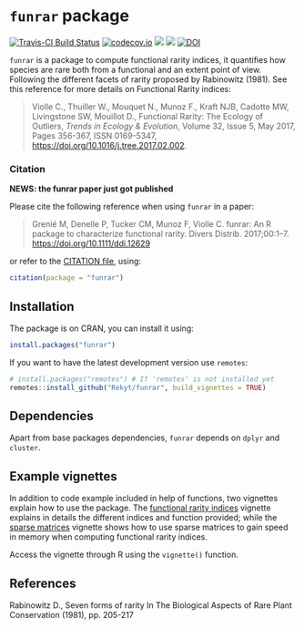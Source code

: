 # `funrar` package

[![Travis-CI Build Status](https://travis-ci.org/Rekyt/funrar.svg?branch=master)](https://travis-ci.org/Rekyt/funrar) [![codecov.io](https://codecov.io/github/Rekyt/funrar/coverage.svg?branch=master)](https://codecov.io/github/Rekyt/funrar?branch=master)
![](http://www.r-pkg.org/badges/version/funrar)
![](http://cranlogs.r-pkg.org/badges/grand-total/funrar)
[![DOI](https://zenodo.org/badge/47263274.svg)](https://zenodo.org/badge/latestdoi/47263274)

`funrar` is a package to compute functional rarity indices, it quantifies how species are rare both from a functional and an extent point of view. Following the different facets of rarity proposed by Rabinowitz (1981). See this reference for more details on Functional Rarity indices:

> Violle C., Thuiller W., Mouquet N., Munoz F., Kraft NJB, Cadotte MW, Livingstone SW, Mouillot D., Functional Rarity: The Ecology of Outliers, *Trends in Ecology & Evolution*, Volume 32, Issue 5, May 2017, Pages 356-367, ISSN 0169-5347, https://doi.org/10.1016/j.tree.2017.02.002.

### Citation

**NEWS: the funrar paper just got published**

Please cite the following reference when using `funrar` in a paper:

> Grenié M, Denelle P, Tucker CM, Munoz F, Violle C. funrar: An R package to characterize functional rarity. Divers Distrib. 2017;00:1–7. https://doi.org/10.1111/ddi.12629

or refer to the [CITATION file](inst/CITATION), using:

```r
citation(package = "funrar")
```

## Installation

The package is on CRAN, you can install it using:

```r
install.packages("funrar")
```

If you want to have the latest development version use `remotes`:

```r
# install.packages("remotes") # If 'remotes' is not installed yet
remotes::install_github("Rekyt/funrar", build_vignettes = TRUE)
```

## Dependencies

Apart from base packages dependencies, `funrar` depends on `dplyr` and `cluster`.


## Example vignettes

In addition to code example included in help of functions, two vignettes explain how to use the package. The [functional rarity indices](vignettes/rarity_indices.Rmd) vignette explains in details the different indices and function provided; while the [sparse matrices](vignettes/sparse_matrices.Rmd) vignette shows how to use sparse matrices to gain speed in memory when computing functional rarity indices.

Access the vignette through R using the `vignette()` function.

## References

Rabinowitz D., Seven forms of rarity  In The Biological Aspects of Rare Plant Conservation (1981), pp. 205-217

